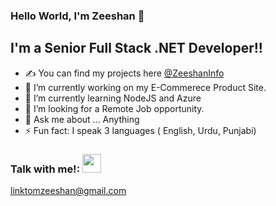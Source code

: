 ### Hello World, I'm Zeeshan  👋

## I'm a Senior Full Stack .NET Developer!!
- ✍ You can find my projects here <a href="https://mzeeshan2330.wixsite.com/myinfo">@ZeeshanInfo</a>
- 🔭 I’m currently working on my E-Commerece Product Site.
- 🌱 I’m currently learning NodeJS and Azure
- 👯 I’m looking for a Remote Job opportunity.
- 💬 Ask me about ... Anything 
- ⚡ Fun fact: I speak 3 languages ( English, Urdu, Punjabi)

### Talk with me!: <img  src="https://img.icons8.com/?size=100&id=xVADCre0Lxkk&format=png&color=000000" width="30px" hight="30px"/>
<a>linktomzeeshan@gmail.com</a>
<br />



<br />
<br />

